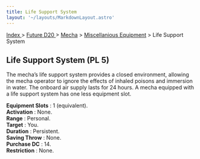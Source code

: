 ```yaml
---
title: Life Support System
layout: '~/layouts/MarkdownLayout.astro'
---
```


[ Index ](/) > [ Future D20 ](/future.d20.srd) > [Mecha](/future.d20.srd/mecha) > [Miscellanious Equipment](/future.d20.srd/mecha/miscellanious.equipment) > Life Support System

## Life Support System (PL 5)

The mecha’s life support system provides a closed environment, allowing the
mecha operator to ignore the effects of inhaled poisons and immersion in
water. The onboard air supply lasts for 24 hours. A mecha equipped with a life
support system has one less equipment slot.

**Equipment Slots** : 1 (equivalent).  
**Activation** : None.  
**Range** : Personal.  
**Target** : You.  
**Duration** : Persistent.  
**Saving Throw** : None.  
**Purchase DC** : 14.  
**Restriction** : None.

